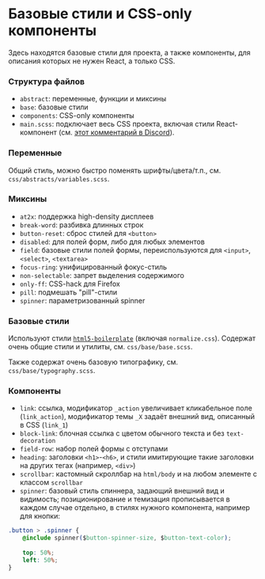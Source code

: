 # Базовые стили и CSS-only компоненты

Здесь находятся базовые стили для проекта, а также компоненты, для описания которых не нужен React, а только CSS.

### Структура файлов

- `abstract`: переменные, функции и миксины
- `base`: базовые стили
- `components`: CSS-only компоненты
- `main.scss`: подключает весь CSS проекта, включая стили React-компонент (см. [этот комментарий в Discord](https://discord.com/channels/872154164560531497/872154164560531502/874251736389414913)).

### Переменные

Общий стиль, можно быстро поменять шрифты/цвета/т.п., см. `css/abstracts/variables.scss`.

### Миксины

- `at2x`: поддержка high-density дисплеев
- `break-word`: разбивка длинных строк
- `button-reset`: сброс стилей для `<button>`
- `disabled`: для полей форм, либо для любых элементов
- `field`: базовые стили полей формы, переиспользуются для `<input>`, `<select>`, `<textarea>`
- `focus-ring`: унифицированный фокус-стиль
- `non-selectable`: запрет выделения содержимого
- `only-ff`: CSS-hack для Firefox
- `pill`: подмешать "pill"-стили
- `spinner`: параметризованный spinner

### Базовые стили

Используют стили [`html5-boilerplate`](https://github.com/h5bp/html5-boilerplate) (включая `normalize.css`). Содержат очень общие стили и утилиты, см. `css/base/base.scss`. 

Также содержат очень базовую типографику, см. `css/base/typography.scss`. 

### Компоненты

- `link`: ссылка, модификатор `_action` увеличивает кликабельное поле (`link_action`), модификатор темы `_X` задаёт внешний вид, описанный в CSS (`link_1`)
- `block-link`: блочная ссылка с цветом обычного текста и без `text-decoration`
- `field-row`: набор полей формы с отступами
- `heading`: заголовки `<h1>`-`<h6>`, и стили имитирующие такие заголовки на других тегах (например, `<div>`)
- `scrollbar`: кастомный скроллбар на `html/body` и на любом элементе с классом `scrollbar`
- `spinner`: базовый стиль спиннера, задающий внешний вид и видимость; позиционирование и темизация прописывается в каждом случае отдельно, в стилях нужного компонента, например для кнопки: 

```css
.button > .spinner { 
    @include spinner($button-spinner-size, $button-text-color); 
    
    top: 50%; 
    left: 50%;
}
```
